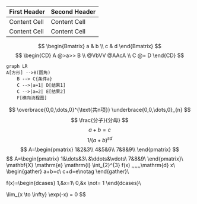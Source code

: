 | First Header | Second Header |
| ------------ | ------------- |
| Content Cell | Content Cell  |
| Content Cell | Content Cell  |

$$
\begin{Bmatrix}
   a & b \\
   c & d
\end{Bmatrix}
$$
$$
\begin{CD}
   A @>a>> B \\
@VbVV @AAcA \\
   C @= D
\end{CD}
$$

```mermaid
graph LR
A[方形] -->B(圆角)
    B --> C{条件a}
    C -->|a=1| D[结果1]
    C -->|a=2| E[结果2]
    F[横向流程图]
```

$$
\overbrace{0,0,\dots,0}^{\text{共n项}}
\underbrace{0,0,\dots,0}_{n}
$$
$$
\frac{分子}{分母}
$$
$$
\begin{equation}
a+b=c 
\end{equation}
$$
$$
1/(a+b)^{sd}
$$
$$
A=\begin{pmatrix}
1&2&3\\
4&5&6\\
7&8&9\\
\end{pmatrix}
$$
$$
A=\begin{pmatrix}
1&\dots&3\\
&\ddots&\vdots\\
7&8&9\\
\end{pmatrix}\\
\mathbf{X}
\mathrm{e}
\mathrm{i}
\int_{2}^{3} f(x) \,\,\,\,\,\,\mathrm{d} x\\
\begin{gather}
a+b=c\\
c+d=e\notag
\end{gather}\\

f(x)=\begin{dcases}
1,&x=1\\
0,&x \not= 1
\end{dcases}\\

\lim_{x \to  \infty} \exp(-x) = 0
$$